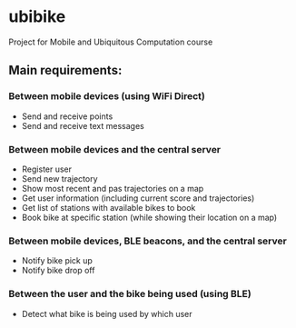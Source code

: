 # ubibike
Project for Mobile and Ubiquitous Computation course

## Main requirements:

### Between mobile devices (using WiFi Direct)
* Send and receive points
* Send and receive text messages
### Between mobile devices and the central server
* Register user
* Send new trajectory
* Show most recent and pas  trajectories on a map
* Get user information (including current score and trajectories)
* Get list of stations with available bikes to book
* Book bike at specific station (while showing their location on a map)
### Between mobile devices, BLE beacons, and the central server
* Notify bike pick up
* Notify bike drop off
### Between the user and the bike being used (using BLE)
* Detect what bike is being used by which user

